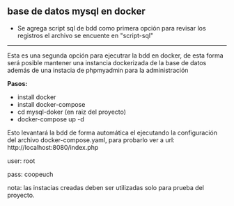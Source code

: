 ## base de datos mysql en docker

* Se agrega script sql de bdd como primera opción para revisar los registros 
el archivo se encuente en "script-sql"

________________________________________________________________________
Esta es una segunda opción para ejecutrar la bdd en docker, de esta forma será posible mantener una instancia dockerizada de la base de datos
además de una instacia de phpmyadmin para la administración

**Pasos:**

- install docker
- install docker-compose
- cd mysql-doker (en raiz del proyecto)
- docker-compose up -d

Esto levantará la bdd de forma automática el ejecutando la configuración del archivo docker-compose.yaml, para probarlo ver a url:
http://localhost:8080/index.php

user: root 

pass: coopeuch

nota: las instacias creadas deben ser utilizadas solo para prueba del proyecto.
